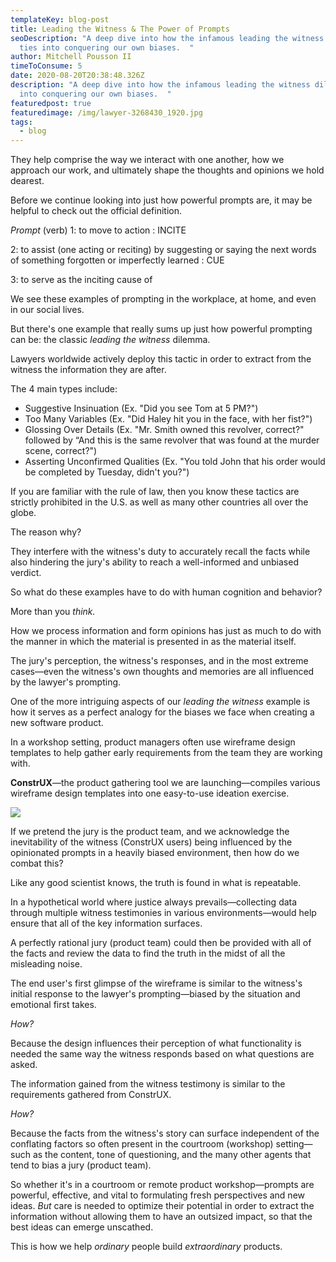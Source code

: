 ```yaml
---
templateKey: blog-post
title: Leading the Witness & The Power of Prompts
seoDescription: "A deep dive into how the infamous leading the witness dilemma
  ties into conquering our own biases.  "
author: Mitchell Pousson II
timeToConsume: 5
date: 2020-08-20T20:38:48.326Z
description: "A deep dive into how the infamous leading the witness dilemma ties
  into conquering our own biases.  "
featuredpost: true
featuredimage: /img/lawyer-3268430_1920.jpg
tags:
  - blog
---
```

They help comprise the way we interact with one another, how we approach our work, and ultimately shape the thoughts and opinions we hold dearest.

Before we continue looking into just how powerful prompts are, it may be helpful to check out the official definition.

*Prompt* (verb) 1: to move to action : INCITE

2: to assist (one acting or reciting) by suggesting or saying the next words of something forgotten or imperfectly learned : CUE

3: to serve as the inciting cause of

We see these examples of prompting in the workplace, at home, and even in our social lives.

But there's one example that really sums up just how powerful prompting can be: the classic *leading the witness* dilemma.

Lawyers worldwide actively deploy this tactic in order to extract from the witness the information they are after.

The 4 main types include:

* Suggestive Insinuation (Ex. "Did you see Tom at 5 PM?")
* Too Many Variables (Ex. "Did Haley hit you in the face, with her fist?")
* Glossing Over Details (Ex. "Mr. Smith owned this revolver, correct?" followed by “And this is the same revolver that was found at the murder scene, correct?")
* Asserting Unconfirmed Qualities (Ex. "You told John that his order would be completed by Tuesday, didn't you?")

If you are familiar with the rule of law, then you know these tactics are strictly prohibited in the U.S. as well as many other countries all over the globe.

The reason why?

They interfere with the witness's duty to accurately recall the facts while also hindering the jury's ability to reach a well-informed and unbiased verdict.

So what do these examples have to do with human cognition and behavior?

More than you *think.*

How we process information and form opinions has just as much to do with the manner in which the material is presented in as the material itself.

The jury's perception, the witness's responses, and in the most extreme cases—even the witness's own thoughts and memories are all influenced by the lawyer's prompting.

One of the more intriguing aspects of our *leading the witness* example is how it serves as a perfect analogy for the biases we face when creating a new software product.

In a workshop setting, product managers often use wireframe design templates to help gather early requirements from the team they are working with.

**ConstrUX**—the product gathering tool we are launching—compiles various wireframe design templates into one easy-to-use ideation exercise.

![](/img/annotation-2020-08-14-155156.jpg)

If we pretend the jury is the product team, and we acknowledge the inevitability of the witness (ConstrUX users) being influenced by the opinionated prompts in a heavily biased environment, then how do we combat this?

Like any good scientist knows, the truth is found in what is repeatable.

In a hypothetical world where justice always prevails—collecting data through multiple witness testimonies in various environments—would help ensure that all of the key information surfaces.

A perfectly rational jury (product team) could then be provided with all of the facts and review the data to find the truth in the midst of all the misleading noise.

The end user's first glimpse of the wireframe is similar to the witness's initial response to the lawyer's prompting—biased by the situation and emotional first takes.

*How?*

Because the design influences their perception of what functionality is needed the same way the witness responds based on what questions are asked.

The information gained from the witness testimony is similar to the requirements gathered from ConstrUX.

*How?*

Because the facts from the witness's story can surface independent of the conflating factors so often present in the courtroom (workshop) setting—such as the content, tone of questioning, and the many other agents that tend to bias a jury (product team).

So whether it's in a courtroom or remote product workshop—prompts are powerful, effective, and vital to formulating fresh perspectives and new ideas. *But* care is needed to optimize their potential in order to extract the information without allowing them to have an outsized impact, so that the best ideas can emerge unscathed.

This is how we help *ordinary* people build *extraordinary* products.